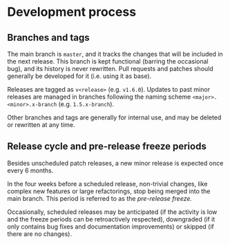 # Development process

## Branches and tags

The main branch is `master`, and it tracks the changes that will be included in
the next release.  This branch is kept functional (barring the occasional bug),
and its history is never rewritten.  Pull requests and patches should generally
be developed for it (i.e. using it as base).

Releases are tagged as `v<release>` (e.g. `v1.6.0`).  Updates to past minor
releases are managed in branches following the naming scheme
`<major>.<minor>.x-branch` (e.g. `1.5.x-branch`).

Other branches and tags are generally for internal use, and may be deleted or
rewritten at any time.

## Release cycle and pre-release freeze periods

Besides unscheduled patch releases, a new minor release is expected once every
6 months.

In the four weeks before a scheduled release, non-trivial changes, like complex
new features or large refactorings, stop being merged into the main branch.
This period is referred to as the _pre-release freeze._

Occasionally, scheduled releases may be anticipated (if the activity is low and
the freeze periods can be retroactively respected), downgraded (if it only
contains bug fixes and documentation improvements) or skipped (if there are no
changes).
